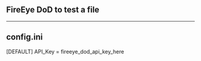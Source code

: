 FireEye DoD to test a file 
--------------------------
--------------------------

config.ini
---------- 

[DEFAULT]
API_Key = fireeye_dod_api_key_here